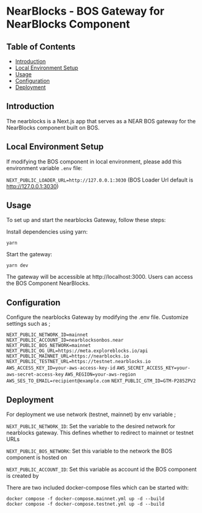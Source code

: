 # NearBlocks - BOS Gateway for NearBlocks Component

## Table of Contents

- [Introduction](#introduction)
- [Local Environment Setup](#local-environment-setup)
- [Usage](#usage)
- [Configuration](#configuration)
- [Deployment](#deployment)

## Introduction

The nearblocks is a Next.js app that serves as a NEAR BOS gateway for the NearBlocks component built on BOS.

## Local Environment Setup

If modifying the BOS component in local environment, please add this environment variable `.env` file:

`NEXT_PUBLIC_LOADER_URL=http://127.0.0.1:3030` (BOS Loader Url default is http://127.0.0.1:3030)

## Usage

To set up and start the nearblocks Gateway, follow these steps:

Install dependencies using yarn:

`yarn`

Start the gateway:

`yarn dev`

The gateway will be accessible at http://localhost:3000. Users can access the BOS Component NearBlocks.

## Configuration

Configure the nearblocks Gateway by modifying the .env file. Customize settings such as ;

`NEXT_PUBLIC_NETWORK_ID=mainnet`
`NEXT_PUBLIC_ACCOUNT_ID=nearblocksonbos.near`
`NEXT_PUBLIC_BOS_NETWORK=mainnet`
`NEXT_PUBLIC_OG_URL=https://meta.exploreblocks.io/api`
`NEXT_PUBLIC_MAINNET_URL=https://nearblocks.io`
`NEXT_PUBLIC_TESTNET_URL=https://testnet.nearblocks.io`
`AWS_ACCESS_KEY_ID=your-aws-access-key-id`
`AWS_SECRET_ACCESS_KEY=your-aws-secret-access-key`
`AWS_REGION=your-aws-region`
`AWS_SES_TO_EMAIL=recipient@example.com`
`NEXT_PUBLIC_GTM_ID=GTM-P285ZPV2`

## Deployment

For deployment we use network (testnet, mainnet) by env variable ;

`NEXT_PUBLIC_NETWORK_ID`: Set the variable to the desired network for nearblocks gateway. This defines whether to redirect to mainnet or testnet URLs

`NEXT_PUBLIC_BOS_NETWORK`: Set this variable to the network the BOS component is hosted on

`NEXT_PUBLIC_ACCOUNT_ID`: Set this variable as account id the BOS component is created by

There are two included docker-compose files which can be started with:

```
docker compose -f docker-compose.mainnet.yml up -d --build
docker compose -f docker-compose.testnet.yml up -d --build
```
